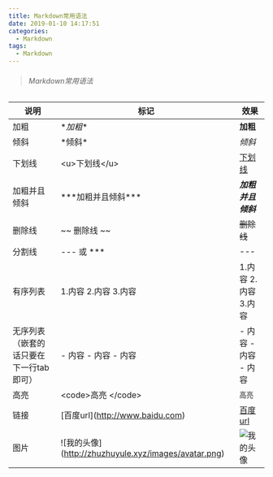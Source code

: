 ```yaml
---
title: Markdown常用语法
date: 2019-01-10 14:17:51
categories:
  - Markdown
tags: 
  - Markdown
---
```


> ###### Markdown常用语法


说明 | 标记 | 效果 
---- | ---- | ----
加粗 | \**加粗**  | **加粗** 
倾斜 | \*倾斜* | *倾斜*   
下划线 | &lt;u&gt;下划线&lt;/u&gt; | <u>下划线</u>
加粗并且倾斜 | \*\*\*加粗并且倾斜\*\*\* | ***加粗并且倾斜***
删除线 | ~~ 删除线 ~~ | ~~删除线~~
分割线 | \--- 或 \*** | ---
有序列表 | 1.内容 2.内容 3.内容 | 1.内容 2.内容 3.内容
无序列表（嵌套的话只要在下一行tab即可） | - 内容 - 内容 - 内容 | - 内容 - 内容 - 内容
高亮 | &lt;code&gt;高亮 &lt;/code&gt; | <code>高亮</code>
链接 | \[百度url]\(http://www.baidu.com) | [百度url](http://www.baidu.com)
图片 | \![我的头像]\(http://zhuzhuyule.xyz/images/avatar.png) | ![我的头像](https://ss0.baidu.com/73t1bjeh1BF3odCf/it/u=1817457932,3341712964&fm=85&s=0941814603F1BBC054C31903030090DA)


